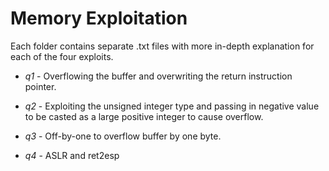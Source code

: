 # Memory Exploitation

Each folder contains separate .txt files with more in-depth explanation for each of the four exploits.

* *q1* - Overflowing the buffer and overwriting the return instruction pointer.

* *q2* - Exploiting the unsigned integer type and passing in negative value to be casted as a large positive integer to cause overflow.

* *q3* - Off-by-one to overflow buffer by one byte. 

* *q4* - ASLR and ret2esp
